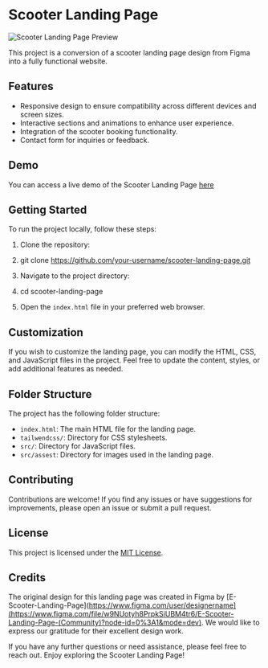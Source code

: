 # Scooter Landing Page

![Scooter Landing Page Preview](scooter.png)

This project is a conversion of a scooter landing page design from Figma into a fully functional website.

## Features

- Responsive design to ensure compatibility across different devices and screen sizes.
- Interactive sections and animations to enhance user experience.
- Integration of the scooter booking functionality.
- Contact form for inquiries or feedback.

## Demo

You can access a live demo of the Scooter Landing Page [here](https://64dfa5ef29e9b632b42d18ab--grand-truffle-0ee0d0.netlify.app/)

## Getting Started

To run the project locally, follow these steps:

1. Clone the repository:
2. git clone https://github.com/your-username/scooter-landing-page.git

2. Navigate to the project directory:
3. cd scooter-landing-page

3. Open the `index.html` file in your preferred web browser.

## Customization

If you wish to customize the landing page, you can modify the HTML, CSS, and JavaScript files in the project. Feel free to update the content, styles, or add additional features as needed.

## Folder Structure

The project has the following folder structure:

- `index.html`: The main HTML file for the landing page.
- `tailwendcss/`: Directory for CSS stylesheets.
- `src/`: Directory for JavaScript files.
- `src/assest`: Directory for images used in the landing page.

## Contributing

Contributions are welcome! If you find any issues or have suggestions for improvements, please open an issue or submit a pull request.

## License

This project is licensed under the [MIT License](LICENSE).

## Credits

The original design for this landing page was created in Figma by [E-Scooter-Landing-Page](https://www.figma.com/user/designername](https://www.figma.com/file/w9NUotyh8PrpkSiUBM4tr6/E-Scooter-Landing-Page-(Community)?node-id=0%3A1&mode=dev). We would like to express our gratitude for their excellent design work.

If you have any further questions or need assistance, please feel free to reach out. Enjoy exploring the Scooter Landing Page!
